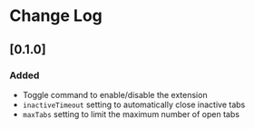 # Change Log

## [0.1.0]

### Added

- Toggle command to enable/disable the extension
- `inactiveTimeout` setting to automatically close inactive tabs
- `maxTabs` setting to limit the maximum number of open tabs
